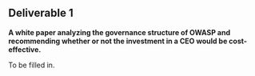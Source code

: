 ## **Deliverable 1**

**A white paper analyzing the governance structure of OWASP and
recommending whether or not the investment in a CEO would be
cost-effective.**

To be filled in.
